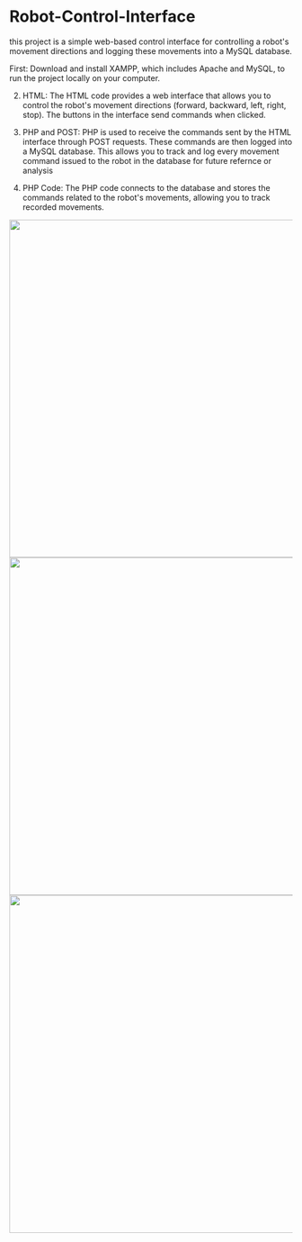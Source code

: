 # Robot-Control-Interface
 this project is a simple web-based control interface for controlling a robot's movement directions and logging these movements into a MySQL database.

 First: Download and install XAMPP, which includes Apache and MySQL, to run the project locally on your computer.
 
 2. HTML: The HTML code provides a web interface that allows you to control the robot's movement directions (forward, backward, left, right, stop). The buttons in the interface send commands when clicked.
   
 3. PHP and POST: PHP is used to receive the commands sent by the HTML interface through POST requests. These commands are then logged into a MySQL database. This allows you to track and log every movement command issued to the robot in the database for future refernce or analysis
    
 4. PHP Code: The PHP code connects to the database and stores the commands related to the robot's movements, allowing you to track recorded movements.

<div>
 <img src="https://github.com/user-attachments/assets/e62d6fe7-e4bb-411c-9d91-0053acba142e" width=600">
 <img src="https://github.com/user-attachments/assets/a77110e2-b51b-4848-a8c4-ff368cc7a46b" width=600">
 <img src="https://github.com/user-attachments/assets/2b73f831-0163-416f-bc2c-d0b4b03aff10" width=600">
</div>

